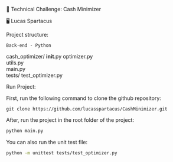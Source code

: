 :test_tube: Technical Challenge: Cash Minimizer

:desktop_computer: Lucas Spartacus

Project structure:

    Back-end - Python

cash_optimizer/
    __init__.py
    optimizer.py     
    utils.py         
main.py          
tests/
    test_optimizer.py
    
Run Project:

First, run the following command to clone the github repository:

```
git clone https://github.com/lucasspartacus/CashMinimizer.git
```

After, run the project in the root folder of the project:

```bash
python main.py
```

You can also run the unit test file:

```bash
python -m unittest tests/test_optimizer.py
```

